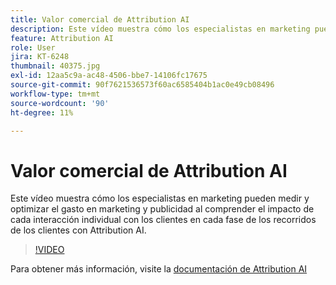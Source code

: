 ```yaml
---
title: Valor comercial de Attribution AI
description: Este vídeo muestra cómo los especialistas en marketing pueden medir y optimizar el gasto en marketing y publicidad al comprender el impacto de cada interacción individual con los clientes en cada fase de los recorridos de los clientes con Attribution AI.
feature: Attribution AI
role: User
jira: KT-6248
thumbnail: 40375.jpg
exl-id: 12aa5c9a-ac48-4506-bbe7-14106fc17675
source-git-commit: 90f7621536573f60ac6585404b1ac0e49cb08496
workflow-type: tm+mt
source-wordcount: '90'
ht-degree: 11%

---
```


# Valor comercial de Attribution AI

Este vídeo muestra cómo los especialistas en marketing pueden medir y optimizar el gasto en marketing y publicidad al comprender el impacto de cada interacción individual con los clientes en cada fase de los recorridos de los clientes con Attribution AI.

>[!VIDEO](https://video.tv.adobe.com/v/40375?quality=12&learn=on)

Para obtener más información, visite la [documentación de Attribution AI](https://experienceleague.adobe.com/docs/experience-platform/intelligent-services/attribution-ai/overview.html)

